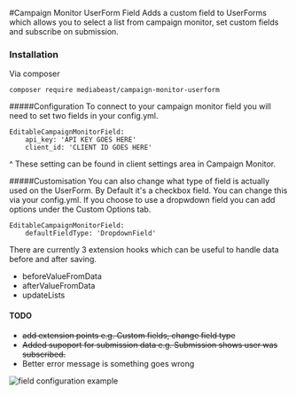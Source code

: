 #Campaign Monitor UserForm Field
Adds a custom field to UserForms which allows you to select a
list from campaign monitor, set custom fields and subscribe on submission.

### Installation
Via composer
```
composer require mediabeast/campaign-monitor-userform
```
#####Configuration
To connect to your campaign monitor field you will need to set two fields in your config.yml.
```
EditableCampaignMonitorField:
    api_key: 'API KEY GOES HERE'
    client_id: 'CLIENT ID GOES HERE'
```
^ These setting can be found in client settings area in Campaign Monitor.

#####Customisation
You can also change what type of field is actually used on the UserForm.
By Default it's a checkbox field. You can change this via your config.yml.
If you choose to use a dropwdown field you can add options under the Custom Options tab.
```
EditableCampaignMonitorField:
    defaultFieldType: 'DropdownField'
```
There are currently 3 extension hooks which can be useful to handle data before and after saving.
+ beforeValueFromData
+ afterValueFromData
+ updateLists

#### TODO
+ ~~add extension points e.g. Custom fields, change field type~~
+ ~~Added supoport for submission data e.g. Submission shows user was subscribed.~~
+ Better error message is something goes wrong

![field configuration example](http://i.imgur.com/3mBgSRq.png)
